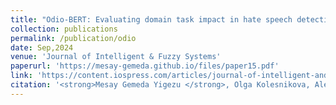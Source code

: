 ```yaml
---
title: "Odio-BERT: Evaluating domain task impact in hate speech detection"
collection: publications
permalink: /publication/odio
date: Sep,2024
venue: 'Journal of Intelligent & Fuzzy Systems'
paperurl: 'https://mesay-gemeda.github.io/files/paper15.pdf'
link: 'https://content.iospress.com/articles/journal-of-intelligent-and-fuzzy-systems/ifs219349'
citation: '<strong>Mesay Gemeda Yigezu </strong>, Olga Kolesnikova, Alexander Gelbukh, Grigori Sidorov. 2024. &quot;Odio-BERT: Evaluating domain task impact in hate speech detection.&quot; <i>Journal of Intelligent & Fuzzy Systems</i>'
---
```

